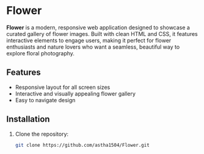 # Flower

**Flower** is a modern, responsive web application designed to showcase a curated gallery of flower images. Built with clean HTML and CSS, it features interactive elements to engage users, making it perfect for flower enthusiasts and nature lovers who want a seamless, beautiful way to explore floral photography.

## Features

- Responsive layout for all screen sizes
- Interactive and visually appealing flower gallery
- Easy to navigate design

## Installation

1. Clone the repository:

   ```bash
   git clone https://github.com/astha1504/Flower.git
